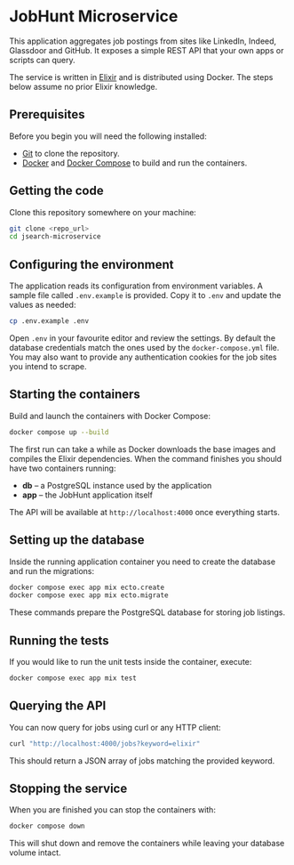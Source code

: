 # JobHunt Microservice

This application aggregates job postings from sites like LinkedIn, Indeed, Glassdoor and GitHub. It exposes a simple REST API that your own apps or scripts can query.

The service is written in [Elixir](https://elixir-lang.org) and is distributed using Docker. The steps below assume no prior Elixir knowledge.

## Prerequisites

Before you begin you will need the following installed:

- [Git](https://git-scm.com/) to clone the repository.
- [Docker](https://docs.docker.com/get-docker/) and [Docker Compose](https://docs.docker.com/compose/) to build and run the containers.

## Getting the code

Clone this repository somewhere on your machine:

```bash
git clone <repo_url>
cd jsearch-microservice
```

## Configuring the environment

The application reads its configuration from environment variables. A sample file called `.env.example` is provided. Copy it to `.env` and update the values as needed:

```bash
cp .env.example .env
```

Open `.env` in your favourite editor and review the settings. By default the database credentials match the ones used by the `docker-compose.yml` file. You may also want to provide any authentication cookies for the job sites you intend to scrape.

## Starting the containers

Build and launch the containers with Docker Compose:

```bash
docker compose up --build
```

The first run can take a while as Docker downloads the base images and compiles the Elixir dependencies. When the command finishes you should have two containers running:

- **db** – a PostgreSQL instance used by the application
- **app** – the JobHunt application itself

The API will be available at `http://localhost:4000` once everything starts.

## Setting up the database

Inside the running application container you need to create the database and run the migrations:

```bash
docker compose exec app mix ecto.create
docker compose exec app mix ecto.migrate
```

These commands prepare the PostgreSQL database for storing job listings.

## Running the tests

If you would like to run the unit tests inside the container, execute:

```bash
docker compose exec app mix test
```

## Querying the API

You can now query for jobs using curl or any HTTP client:

```bash
curl "http://localhost:4000/jobs?keyword=elixir"
```

This should return a JSON array of jobs matching the provided keyword.

## Stopping the service

When you are finished you can stop the containers with:

```bash
docker compose down
```

This will shut down and remove the containers while leaving your database volume intact.
